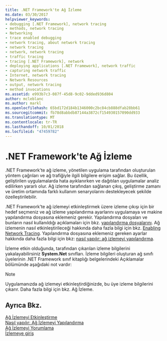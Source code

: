 ```yaml
---
title: .NET Framework'te Ağ İzleme
ms.date: 03/30/2017
helpviewer_keywords:
- debugging [.NET Framework], network tracing
- methods, network tracing
- Networking
- trace enabled debugging
- network tracing, about network tracing
- network tracing
- network, network tracing
- traffic tracing
- tracing [.NET Framework], network
- deploying applications [.NET Framework], network traffic
- capturing network traffic
- Internet, network tracing
- Network Resources
- output, network tracing
- method invocations
ms.assetid: e993b7c3-087f-45d8-9c02-9dded936d804
author: mcleblanc
ms.author: markl
ms.openlocfilehash: 65bd172d184b1346000c2bc84cb888dfab28bb61
ms.sourcegitcommit: fb78d8abbdb87144a3872cf154930157090dd933
ms.translationtype: MT
ms.contentlocale: tr-TR
ms.lasthandoff: 10/01/2018
ms.locfileid: "47459782"
---
```

# <a name="network-tracing-in-the-net-framework"></a>.NET Framework'te Ağ İzleme
.NET Framework'te ağ izleme, yönetilen uygulama tarafından oluşturulan yöntem çağrıları ve ağ trafiğiyle ilgili bilgilere erişim sağlar. Bu özellik, geliştirilen uygulamalarda hata ayıklanırken ve dağıtılan uygulamalar analiz edilirken yararlı olur. Ağ izleme tarafından sağlanan çıkış, geliştirme zamanı ve üretim ortamında farklı kullanım senaryolarını destekleyecek şekilde özelleştirilebilir.  
  
 .NET Framework'te ağ izlemeyi etkinleştirmek üzere izleme çıkışı için bir hedef seçmeniz ve ağ izleme yapılandırma ayarlarını uygulamaya ve makine yapılandırma dosyasına eklemeniz gerekir. Yapılandırma dosyaları ve bunların nasıl kullanıldığı açıklamaları için bkz. [yapılandırma dosyalarını](../../../docs/framework/configure-apps/index.md). Ağ izlemenin nasıl etkinleştirileceği hakkında daha fazla bilgi için bkz. [Enabling Network Tracing](../../../docs/framework/network-programming/enabling-network-tracing.md). Yapılandırma dosyasına eklemeniz gereken ayarlar hakkında daha fazla bilgi için bkz: [nasıl yapılır: ağ izlemeyi yapılandırma](../../../docs/framework/network-programming/how-to-configure-network-tracing.md).  
  
 İzleme etkin olduğunda, tarafından çıkarılan izleme bilgilerini yakalayabilirsiniz **System.Net** sınıfları. İzleme bilgileri oluşturan ağ sınıfı üyelerinin .NET Framework sınıf kitaplığı belgelerindeki Açıklamalar bölümünde aşağıdaki not vardır:  
  
> [!NOTE]
>  Uygulamanızda ağ izlemeyi etkinleştirdiğinizde, bu üye izleme bilgilerini çıkarır. Daha fazla bilgi için bkz. Ağ İzleme.  
  
## <a name="see-also"></a>Ayrıca Bkz.  
 [Ağ İzlemeyi Etkinleştirme](../../../docs/framework/network-programming/enabling-network-tracing.md)  
 [Nasıl yapılır: Ağ İzlemeyi Yapılandırma](../../../docs/framework/network-programming/how-to-configure-network-tracing.md)  
 [Ağ İzlemeyi Yorumlama](../../../docs/framework/network-programming/interpreting-network-tracing.md)  
 [İzlemeye giriş](https://msdn.microsoft.com/library/e924e57c-33cf-4b0e-9e7f-a45d13e38f2c)
